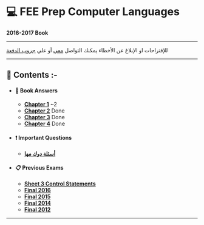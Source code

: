 # :computer: FEE Prep Computer Languages
**2016-2017 Book**
***    
للإقتراحات او الإبلاغ عن الأخطاء يمكنك التواصل [معي](https://www.facebook.com/TarekkMA1) أو علي [جروب الدفعة](https://www.facebook.com/groups/FEE.52/)
***
## :book: **Contents :-**
* #### :beginner: **Book Answers**
    * [**Chapter 1**](answers/chapter-1.md) ~2
    * [**Chapter 2**](answers/chapter-2.md) Done
    * [**Chapter 3**](answers/chapter-3.md) Done
    * [**Chapter 4**](answers/chapter-4.md) Done
* #### :exclamation: Important Questions
    * [**أسئلة دوك مها**](important-questions/1.md)
* #### :clipboard: Previous Exams
    * [**Sheet 3 Control Statements**](important-questions/Sheet%203%20Control%20Statements/answers.md)
    * [**Final 2016**](important-questions/2016%20Final/answers.md)
    * [**Final 2015**](important-questions/2015%20Final/answers.md)
    * [**Final 2014**](important-questions/2014%20Final/answers.md)
    * [**Final 2012**](important-questions/2012%20Final/answers.md)
***
